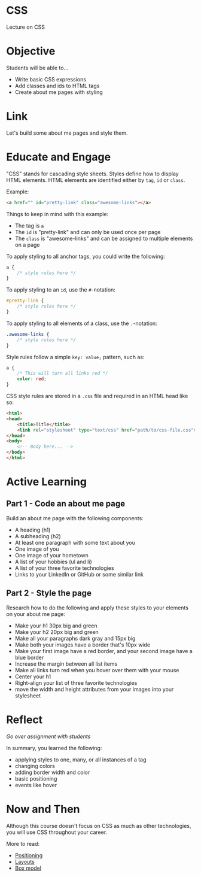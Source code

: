 # CSS
Lecture on CSS

# Objective
Students will be able to...

- Write basic CSS expressions
- Add classes and ids to HTML tags
- Create about me pages with styling

# Link
Let's build some about me pages and style them.

# Educate and Engage
"CSS" stands for cascading style sheets. Styles define how to display HTML elements. HTML elements are identified either by `tag`, `id` or `class`.

Example:

```html
<a href="" id="pretty-link" class="awesome-links"></a>
```

Things to keep in mind with this example:

- The tag is `a`
- The `id` is "pretty-link" and can only be used once per page
- The `class` is "awesome-links" and can be assigned to multiple elements on a page

To apply styling to all anchor tags, you could write the following:

```css
a {
	/* style rules here */
}
```

To apply styling to an `id`, use the `#`-notation:

```css
#pretty-link {
	/* style rules here */
}
```

To apply styling to all elements of a class, use the `.`-notation:

```css
.awesome-links {
	/* style rules here */
}
```

Style rules follow a simple `key: value;` pattern, such as:

```css
a {
	/* This will turn all links red */
	color: red;
}
```

CSS style rules are stored in a `.css` file and required in an HTML head like so:

```html
<html>
<head>
	<title>Title</title>
	<link rel="stylesheet" type="text/css" href="path/to/css-file.css">
</head>
<body>
	<!-- Body here... -->
</body>
</html>
```

# Active Learning
## Part 1 - Code an about me page
Build an about me page with the following components:

- A heading (h1)
- A subheading (h2)
- At least one paragraph with some text about you
- One image of you
- One image of your hometown
- A list of your hobbies (ul and li)
- A list of your three favorite technologies
- Links to your LinkedIn or GitHub or some similar link

## Part 2 - Style the page
Research how to do the following and apply these styles to your elements on your about me page:

- Make your h1 30px big and green
- Make your h2 20px big and green
- Make all your paragraphs dark gray and 15px big
- Make both your images have a border that's 10px wide
- Make your first image have a red border, and your second image have a blue border
- Increase the margin between all list items
- Make all links turn red when you hover over them with your mouse
- Center your h1
- Right-align your list of three favorite technologies
- move the width and height attributes from your images into your stylesheet

# Reflect
*Go over assignment with students*

In summary, you learned the following:

- applying styles to one, many, or all instances of a tag
- changing colors
- adding border width and color
- basic positioning
- events like hover

# Now and Then
Although this course doesn't focus on CSS as much as other technologies, you will use CSS throughout your career.

More to read:

- [Positioning](http://www.w3schools.com/css/css_positioning.asp)
- [Layouts](http://www.w3schools.com/html/html_layout.asp)
- [Box model](http://www.w3schools.com/css/css_boxmodel.asp)
